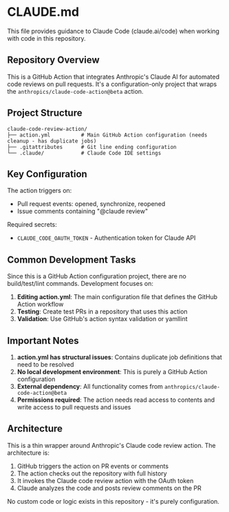 # CLAUDE.md

This file provides guidance to Claude Code (claude.ai/code) when working with code in this repository.

## Repository Overview

This is a GitHub Action that integrates Anthropic's Claude AI for automated code reviews on pull requests. It's a configuration-only project that wraps the `anthropics/claude-code-action@beta` action.

## Project Structure

```
claude-code-review-action/
├── action.yml          # Main GitHub Action configuration (needs cleanup - has duplicate jobs)
├── .gitattributes      # Git line ending configuration
└── .claude/            # Claude Code IDE settings
```

## Key Configuration

The action triggers on:
- Pull request events: opened, synchronize, reopened
- Issue comments containing "@claude review"

Required secrets:
- `CLAUDE_CODE_OAUTH_TOKEN` - Authentication token for Claude API

## Common Development Tasks

Since this is a GitHub Action configuration project, there are no build/test/lint commands. Development focuses on:

1. **Editing action.yml**: The main configuration file that defines the GitHub Action workflow
2. **Testing**: Create test PRs in a repository that uses this action
3. **Validation**: Use GitHub's action syntax validation or yamllint

## Important Notes

1. **action.yml has structural issues**: Contains duplicate job definitions that need to be resolved
2. **No local development environment**: This is purely a GitHub Action configuration
3. **External dependency**: All functionality comes from `anthropics/claude-code-action@beta`
4. **Permissions required**: The action needs read access to contents and write access to pull requests and issues

## Architecture

This is a thin wrapper around Anthropic's Claude code review action. The architecture is:

1. GitHub triggers the action on PR events or comments
2. The action checks out the repository with full history
3. It invokes the Claude code review action with the OAuth token
4. Claude analyzes the code and posts review comments on the PR

No custom code or logic exists in this repository - it's purely configuration.